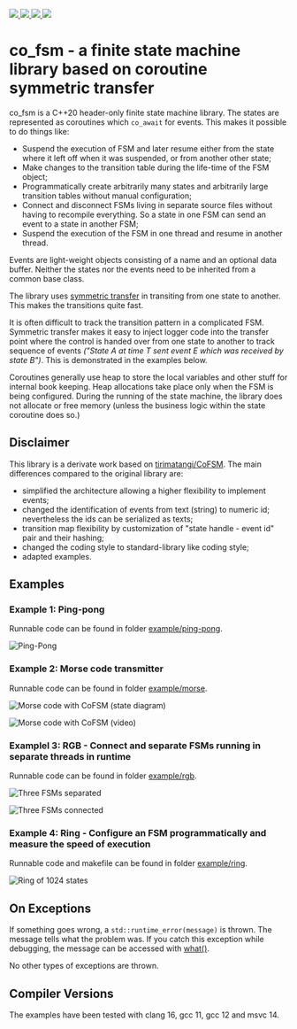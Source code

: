 
<p align="left">
    <a href="https://isocpp.org/">
        <img src="https://img.shields.io/badge/language-C%2B%2B20-blue.svg">
    </a>
    <a href="https://github.com/cflaviu/co_fsm/actions?query=workflow%3A%22Linux+Build%22">
        <img src="https://github.com/cflaviu/co_fsm/workflows/Linux%20Build/badge.svg">
    </a>
    <a href="https://github.com/cflaviu/co_fsm/actions?query=workflow%3A%22Windows+Build%22">
        <img src="https://github.com/cflaviu/co_fsm/workflows/Windows%20Build/badge.svg">
    </a>
    <a href="https://unlicense.org/">
        <img src="https://img.shields.io/github/license/cflaviu/co_fsm">
    </a>
</p>

# co_fsm - a finite state machine library based on coroutine symmetric transfer
co_fsm is a C++20 header-only finite state machine library.
The states are represented as coroutines which `co_await` for events.
This makes it possible to do things like:
- Suspend the execution of FSM and later resume either from the state where it left off when it was suspended, or from another other state;
- Make changes to the transition table during the life-time of the FSM object;
- Programmatically create arbitrarily many states and arbitrarily large transition tables without manual configuration;
- Connect and disconnect FSMs living in separate source files without having to recompile everything. So a state in one FSM can send an event to a state in another FSM;
- Suspend the execution of the FSM in one thread and resume in another thread.

Events are light-weight objects consisting of a name and an optional data buffer.
Neither the states nor the events need to be inherited from a common base class.

The library uses [symmetric transfer](https://lewissbaker.github.io/2020/05/11/understanding_symmetric_transfer)
in transiting from one state to another. This makes the transitions quite fast.

It is often difficult to track the transition pattern in a complicated FSM. Symmetric transfer makes it easy to inject logger code into the transfer point where the control is handed over from one state to another to track sequence of events _("State A at time T sent event E which was received by state B")_. This is demonstrated in the examples below.

Coroutines generally use heap to store the local variables and other stuff for internal book keeping. Heap allocations take place only when the FSM is being configured.
During the running of the state machine, the library does not allocate or free memory (unless the business logic within the state coroutine does so.)

## Disclaimer
This library is a derivate work based on [tirimatangi/CoFSM](https://github.com/tirimatangi/CoFSM).
The main differences compared to the original library are:
- simplified the architecture allowing a higher flexibility to implement events;
- changed the identification of events from text (string) to numeric id; nevertheless the ids can be serialized as texts;
- transition map flexibility by customization of "state handle - event id" pair and their hashing;
- changed the coding style to standard-library like coding style;
- adapted examples.

## Examples

### Example 1: Ping-pong

Runnable code can be found in folder [example/ping-pong](example/ping-pong).

![Ping-Pong](example/ping-pong/diagram.png)

### Example 2: Morse code transmitter

Runnable code can be found in folder [example/morse](example/morse).

![Morse code with CoFSM (state diagram)](example/morse/diagram.png)

![Morse code with CoFSM (video)](example/morse/recording.gif)

### Examplel 3: RGB - Connect and separate FSMs running in separate threads in runtime

Runnable code can be found in folder [example/rgb](example/rgb).

![Three FSMs separated](example/rgb/diagram/separated.png)

![Three FSMs connected](example/rgb/diagram/connected.png)

### Example 4: Ring - Configure an FSM programmatically and measure the speed of execution

Runnable code and makefile can be found in folder [example/ring](example/ring).

![Ring of 1024 states](example/ring/diagram.png)

## On Exceptions
If something goes wrong, a `std::runtime_error(message)` is thrown. The message tells what the problem was. If you catch this exception while debugging, the message can be accessed with [what()](https://en.cppreference.com/w/cpp/error/exception/what).

No other types of exceptions are thrown.

## Compiler Versions
The examples have been tested with clang 16, gcc 11, gcc 12 and msvc 14.
